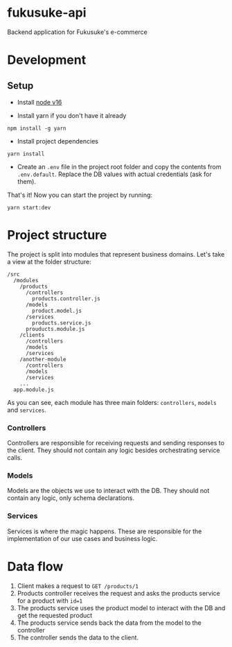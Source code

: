 # fukusuke-api
Backend application for Fukusuke's e-commerce

# Development

## Setup

- Install [node v16](https://nodejs.org/es/)

- Install yarn if you don't have it already

```shell
npm install -g yarn
```

- Install project dependencies
```shell
yarn install
```

- Create an `.env` file in the project root folder and copy the contents from `.env.default`. Replace the DB values with actual credentials (ask for them).

That's it! Now you can start the project by running:

```shell
yarn start:dev
```

# Project structure

The project is split into modules that represent business domains. Let's take a view at the folder structure:

```
/src
  /modules
    /products
      /controllers
        products.controller.js
      /models
        product.model.js
      /services
        products.service.js
      prouducts.module.js
    /clients
      /controllers
      /models
      /services
    /another-module
      /controllers
      /models
      /services
    ...
  app.module.js
```

As you can see, each module has three main folders: `controllers`, `models` and `services`.

### Controllers

Controllers are responsible for receiving requests and sending responses to the client. They should not contain any logic besides orchestrating service calls.

### Models

Models are the objects we use to interact with the DB. They should not contain any logic, only schema declarations.

### Services

Services is where the magic happens. These are responsible for the implementation of our use cases and business logic.

# Data flow

1. Client makes a request to `GET /products/1`
2. Products controller receives the request and asks the products service for a product with `id=1` 
3. The products service uses the product model to interact with the DB and get the requested product
4. The products service sends back the data from the model to the controller
5. The controller sends the data to the client.
